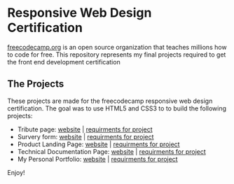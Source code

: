 # Responsive Web Design Certification

[freecodecamp.org](freecodecamp.org) is an open source organization that teaches millions how to code for free. This repository represents my final projects required to get the front
end development certification

## **The Projects**

These projects are made for the freecodecamp responsive web design certification. The goal was to use HTML5 and CSS3 to to build the following projects:

- Tribute page: [website](https://codepen.io/Ash-Taraghi/pen/eYVQeYG) | [requirments for project](https://www.freecodecamp.org/learn/responsive-web-design/responsive-web-design-projects/build-a-tribute-page)
- Survery form: [website](https://codepen.io/Ash-Taraghi/pen/ExQObjL) | [requirments for project](https://www.freecodecamp.org/learn/responsive-web-design/responsive-web-design-projects/build-a-survey-form)
- Product Landing Page: [website](https://codepen.io/Ash-Taraghi/pen/mdXQqeN) | [requirments for project](https://www.freecodecamp.org/learn/responsive-web-design/responsive-web-design-projects/build-a-product-landing-page)
- Technical Documentation Page: [website](https://codepen.io/Ash-Taraghi/pen/YzegvXq) | [requirments for project](https://www.freecodecamp.org/learn/responsive-web-design/responsive-web-design-projects/build-a-technical-documentation-page)
- My Personal Portfolio: [website]() | [requirments for project]()

Enjoy!
